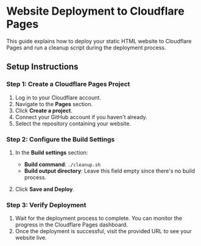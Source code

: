 # Website Deployment to Cloudflare Pages

This guide explains how to deploy your static HTML website to Cloudflare Pages and run a cleanup script during the deployment process.

## Setup Instructions

### Step 1: Create a Cloudflare Pages Project

1. Log in to your Cloudflare account.
2. Navigate to the **Pages** section.
3. Click **Create a project**.
4. Connect your GitHub account if you haven't already.
5. Select the repository containing your website.

### Step 2: Configure the Build Settings

1. In the **Build settings** section:
   - **Build command**: `./cleanup.sh`
   - **Build output directory**: Leave this field empty since there's no build process.

2. Click **Save and Deploy**.

### Step 3: Verify Deployment

1. Wait for the deployment process to complete. You can monitor the progress in the Cloudflare Pages dashboard.
2. Once the deployment is successful, visit the provided URL to see your website live.